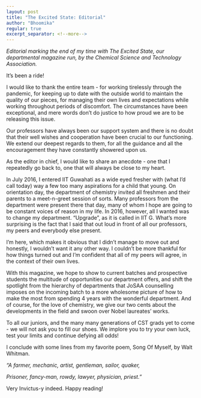 ```yaml
---
layout: post
title: "The Excited State: Editorial"
author: "Bhoomika"
regular: true
excerpt_separator: <!--more-->
---
```


_Editorial marking the end of my time with The Excited State, our departmental magazine run, by the Chemical Science and Technology Association._<!--more-->

It’s been a ride!

I would like to thank the entire team -  for working tirelessly through the pandemic, for keeping up to date with the outside world to maintain the quality of our pieces, for managing their own lives and expectations while working throughout periods of discomfort. The circumstances have been exceptional, and mere words don’t do justice to how proud we are to be releasing this issue.

Our professors have always been our support system and there is no doubt that their well wishes and cooperation have been crucial to our functioning. We extend our deepest regards to them, for all the guidance and all the encouragement they have constantly showered upon us.

As the editor in chief, I would like to share an anecdote - one that I repeatedly go back to, one that will always be close to my heart.

In July 2016, I entered IIT Guwahati as a wide eyed fresher with (what I’d call today) way a few too many aspirations for a child that young. On orientation day, the department of chemistry invited all freshmen and their parents to a meet-n-greet session of sorts. Many professors from the department were present there that day, many of whom I hope are going to be constant voices of reason in my life. In 2016, however, all I wanted was to change my department. “Upgrade”, as it is called in IIT G. What’s more surprising is the fact that I said that out loud in front of all our professors, my peers and everybody else present.

I’m here, which makes it obvious that I didn’t manage to move out and honestly, I wouldn’t want it any other way. I couldn’t be more thankful for how things turned out and I’m confident that all of my peers will agree, in the context of their own lives.

With this magazine, we hope to show to current batches and prospective students the multitude of opportunities our department offers, and shift the spotlight from the hierarchy of departments that JoSAA counselling imposes on the incoming batch to a more wholesome picture of how to make the most from spending 4 years with the wonderful department. And of course, for the love of chemistry, we give our two cents about the developments in the field and swoon over Nobel laureates’ works.

To all our juniors, and the many many generations of CST grads yet to come - we will not ask you to fill our shoes. We implore you to try your own luck, test your limits and continue defying all odds!

I conclude with some lines from my favorite poem, Song Of Myself, by Walt Whitman.

_“A farmer, mechanic, artist, gentleman, sailor, quaker,_

_Prisoner, fancy-man, rowdy, lawyer, physician, priest.”_

Very Invictus-y indeed. Happy reading!
